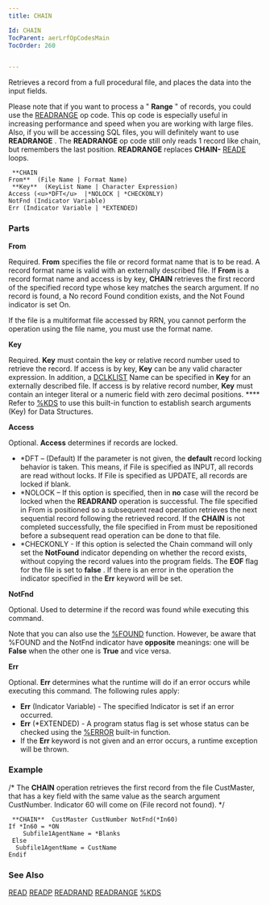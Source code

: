 ```yaml
---
title: CHAIN

Id: CHAIN
TocParent: aerLrfOpCodesMain
TocOrder: 260


---
```


Retrieves a record from a full procedural file, and places the data into the input fields. 

Please note that if you want to process a " **Range** " of records, you could use the [READRANGE](READRANGE.html) op code. This op code is especially useful in increasing performance and speed when you are working with large files. Also, if you will be accessing SQL files, you will definitely want to use **READRANGE** . The **READRANGE** op code still only reads 1 record like chain, but remembers the last position. **READRANGE** replaces **CHAIN-** [READE](READE.html) loops. 

```
 **CHAIN
From**  (File Name | Format Name)
 **Key**  (KeyList Name | Character Expression)
Access (<u>*DFT</u>  |*NOLOCK | *CHECKONLY)
NotFnd (Indicator Variable) 
Err (Indicator Variable | *EXTENDED) 
```

### Parts

**From** 

Required. **From** specifies the file or record format name that is to be read. A record format name is valid with an externally described file. If **From** is a record format name and access is by key, **CHAIN** retrieves the first record of the specified record type whose key matches the search argument. If no record is found, a No record Found condition exists, and the Not Found indicator is set On. 

If the file is a multiformat file accessed by RRN, you cannot perform the operation using the file name, you must use the format name.


**Key** 

Required. **Key** must contain the key or relative record number used to retrieve the record. If access is by key, **Key** can be any valid character expression. In addition, a [DCLKLIST](DCLKLIST.html) Name can be specified in **Key** for an externally described file. If access is by relative record number, **Key** must contain an integer literal or a numeric field with zero decimal positions. **** Refer to [%KDS](KDS_Function.html) to use this built-in function to establish search arguments (Key) for Data Structures.


**Access** 

Optional. **Access** determines if records are locked.

- *DFT – (Default) If the parameter is not given, the **default** record locking behavior is taken. This means, if File is specified as INPUT, all records are read without locks. If File is specified as UPDATE, all records are locked if blank.
- *NOLOCK – If this option is specified, then in **no** case will the record be locked when the **READRAND** operation is successful. The file specified in From is positioned so a subsequent read operation retrieves the next sequential record following the retrieved record. If the **CHAIN** is not completed successfully, the file specified in From must be repositioned before a subsequent read operation can be done to that file.
- *CHECKONLY - If this option is selected the Chain command will only set the **NotFound** indicator depending on whether the record exists, without copying the record values into the program fields. The **EOF** flag for the file is set to **false** . If there is an error in the operation the indicator specified in the **Err** keyword will be set.


**NotFnd** 

Optional. Used to determine if the record was found while executing this command.


Note that you can also use the [%FOUND](FOUND_Function.html) function. However, be aware that %FOUND and the NotFnd indicator have **opposite** meanings: one will be **False** when the other one is **True** and vice versa.


**Err** 

Optional. **Err** determines what the runtime will do if an error occurs while executing this command. The following rules apply: 

- **Err** (Indicator Variable) - The specified Indicator is set if an error occurred.
- **Err** (*EXTENDED) - A program status flag is set whose status can be checked using the [%ERROR](ERROR_Function.html) built-in function.
- If the **Err** keyword is not given and an error occurs, a runtime exception will be thrown.


### Example
/* The **CHAIN** operation retrieves the first record from the file CustMaster, that has a key field with the same value as the search argument CustNumber. Indicator 60 will come on (File record not found). */ 

```
 **CHAIN**  CustMaster CustNumber NotFnd(*In60)
If *In60 = *ON
    Subfile1AgentName = *Blanks
 Else
  Subfile1AgentName = CustName
Endif
```

### See Also
[READ](READ.html)
[READP](READP.html)
[READRAND](READRAND.html)
[READRANGE](READRANGE.html)
[%KDS](KDS_Function.html) 
